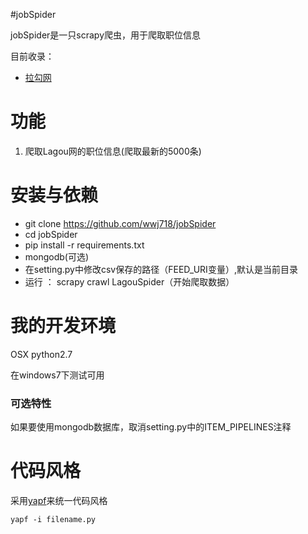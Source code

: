#jobSpider

jobSpider是一只scrapy爬虫，用于爬取职位信息

目前收录：

*  [拉勾网](https://www.lagou.com)


# 功能
1. 爬取Lagou网的职位信息(爬取最新的5000条)



# 安装与依赖
*  git clone https://github.com/wwj718/jobSpider
*  cd jobSpider
*  pip install -r requirements.txt
*  mongodb(可选)
*  在setting.py中修改csv保存的路径（FEED_URI变量）,默认是当前目录
*  运行 ： scrapy crawl LagouSpider（开始爬取数据）


# 我的开发环境
OSX python2.7

在windows7下测试可用

### 可选特性

如果要使用mongodb数据库，取消setting.py中的ITEM_PIPELINES注释

#  代码风格
采用[yapf](https://github.com/google/yapf)来统一代码风格

`yapf -i filename.py`


